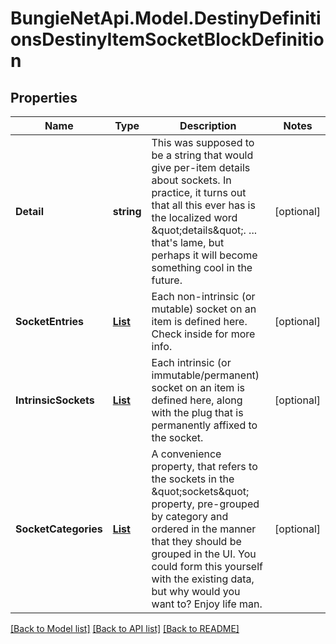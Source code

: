 # BungieNetApi.Model.DestinyDefinitionsDestinyItemSocketBlockDefinition
## Properties

Name | Type | Description | Notes
------------ | ------------- | ------------- | -------------
**Detail** | **string** | This was supposed to be a string that would give per-item details about sockets. In practice, it turns out that all this ever has is the localized word \&quot;details\&quot;. ... that&#39;s lame, but perhaps it will become something cool in the future. | [optional] 
**SocketEntries** | [**List<DestinyDefinitionsDestinyItemSocketEntryDefinition>**](DestinyDefinitionsDestinyItemSocketEntryDefinition.md) | Each non-intrinsic (or mutable) socket on an item is defined here. Check inside for more info. | [optional] 
**IntrinsicSockets** | [**List<DestinyDefinitionsDestinyItemIntrinsicSocketEntryDefinition>**](DestinyDefinitionsDestinyItemIntrinsicSocketEntryDefinition.md) | Each intrinsic (or immutable/permanent) socket on an item is defined here, along with the plug that is permanently affixed to the socket. | [optional] 
**SocketCategories** | [**List<DestinyDefinitionsDestinyItemSocketCategoryDefinition>**](DestinyDefinitionsDestinyItemSocketCategoryDefinition.md) | A convenience property, that refers to the sockets in the \&quot;sockets\&quot; property, pre-grouped by category and ordered in the manner that they should be grouped in the UI. You could form this yourself with the existing data, but why would you want to? Enjoy life man. | [optional] 

[[Back to Model list]](../README.md#documentation-for-models) [[Back to API list]](../README.md#documentation-for-api-endpoints) [[Back to README]](../README.md)


